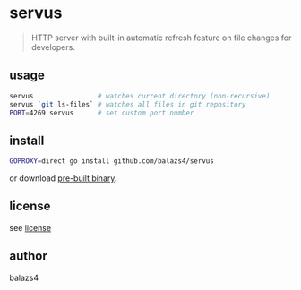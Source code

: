 # servus

> HTTP server with built-in automatic refresh feature on file changes for developers.

## usage

```sh
servus                # watches current directory (non-recursive)
servus `git ls-files` # watches all files in git repository
PORT=4269 servus      # set custom port number 
```

## install

```sh
GOPROXY=direct go install github.com/balazs4/servus
```

or download [pre-built binary](https://github.com/balazs4/servus/releases).

## license

see [license](./license)

## author

balazs4
